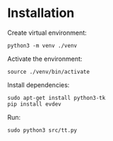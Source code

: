 # Installation

Create virtual environment:
```
python3 -m venv ./venv
```

Activate the environment:
```
source ./venv/bin/activate
```

Install dependencies:
```
sudo apt-get install python3-tk
pip install evdev 
```

Run:
```
sudo python3 src/tt.py
```

